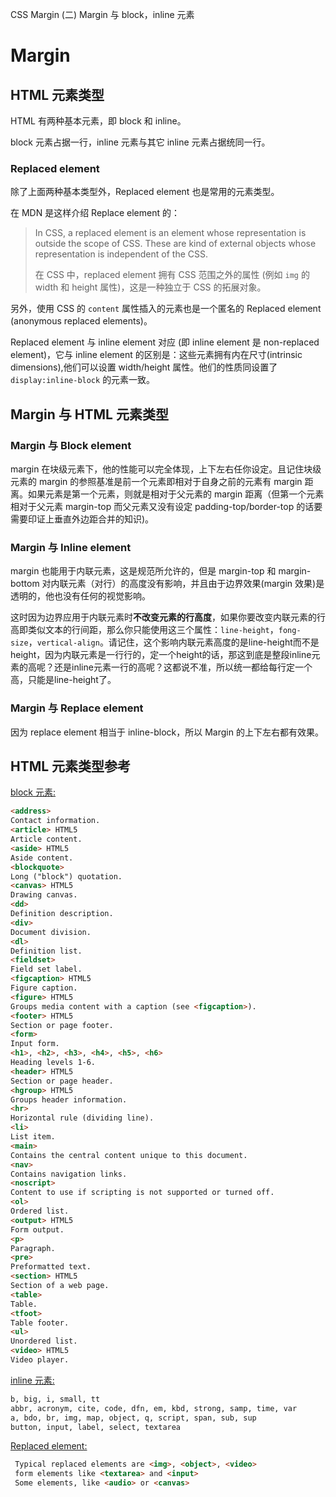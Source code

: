 CSS Margin (二) Margin 与 block，inline 元素

# Margin

## HTML 元素类型


HTML 有两种基本元素，即 block 和 inline。

block 元素占据一行，inline 元素与其它 inline 元素占据统同一行。




### Replaced element

除了上面两种基本类型外，Replaced element 也是常用的元素类型。

在 MDN 是这样介绍 Replace element 的：

> In CSS, a replaced element is an element whose representation is outside the scope of CSS. These are kind of external objects whose representation is independent of the CSS.
> 
> 在 CSS 中，replaced element 拥有 CSS 范围之外的属性 (例如 `img` 的 width 和 height 属性)，这是一种独立于 CSS 的拓展对象。

另外，使用 CSS 的 `content` 属性插入的元素也是一个匿名的 Replaced element (anonymous replaced elements)。

Replaced element 与 inline element 对应 (即 inline element 是 non-replaced element)，它与 inline element  的区别是：这些元素拥有内在尺寸(intrinsic dimensions),他们可以设置 width/height 属性。他们的性质同设置了 `display:inline-block` 的元素一致。

## Margin 与 HTML 元素类型

### Margin 与 Block element

margin 在块级元素下，他的性能可以完全体现，上下左右任你设定。且记住块级元素的 margin 的参照基准是前一个元素即相对于自身之前的元素有 margin 距离。如果元素是第一个元素，则就是相对于父元素的 margin 距离（但第一个元素相对于父元素 margin-top 而父元素又没有设定 padding-top/border-top 的话要需要印证上垂直外边距合并的知识)。

### Margin 与 Inline element

margin 也能用于内联元素，这是规范所允许的，但是 margin-top 和 margin-bottom 对内联元素（对行）的高度没有影响，并且由于边界效果(margin 效果)是透明的，他也没有任何的视觉影响。

这时因为边界应用于内联元素时**不改变元素的行高度**，如果你要改变内联元素的行高即类似文本的行间距，那么你只能使用这三个属性：`line-height`，`fong-size`，`vertical-align`。请记住，这个影响内联元素高度的是line-height而不是height，因为内联元素是一行行的，定一个height的话，那这到底是整段inline元素的高呢？还是inline元素一行的高呢？这都说不准，所以统一都给每行定一个高，只能是line-height了。

### Margin 与 Replace element

因为 replace element 相当于 inline-block，所以 Margin 的上下左右都有效果。


## HTML 元素类型参考
[block 元素:](https://developer.mozilla.org/en/docs/Web/HTML/Block-level_elements)

```html
<address>
Contact information.
<article> HTML5
Article content.
<aside> HTML5
Aside content.
<blockquote>
Long ("block") quotation.
<canvas> HTML5
Drawing canvas.
<dd>
Definition description.
<div>
Document division.
<dl>
Definition list.
<fieldset>
Field set label.
<figcaption> HTML5
Figure caption.
<figure> HTML5
Groups media content with a caption (see <figcaption>).
<footer> HTML5
Section or page footer.
<form>
Input form.
<h1>, <h2>, <h3>, <h4>, <h5>, <h6>
Heading levels 1-6.
<header> HTML5
Section or page header.
<hgroup> HTML5
Groups header information.
<hr>
Horizontal rule (dividing line).
<li>
List item.
<main>
Contains the central content unique to this document.
<nav>
Contains navigation links.
<noscript>
Content to use if scripting is not supported or turned off.
<ol>
Ordered list.
<output> HTML5
Form output.
<p>
Paragraph.
<pre>
Preformatted text.
<section> HTML5
Section of a web page.
<table>
Table.
<tfoot>
Table footer.
<ul>
Unordered list.
<video> HTML5
Video player.
```

[inline 元素:](https://developer.mozilla.org/en-US/docs/Web/HTML/Inline_elements)

```html
b, big, i, small, tt
abbr, acronym, cite, code, dfn, em, kbd, strong, samp, time, var
a, bdo, br, img, map, object, q, script, span, sub, sup
button, input, label, select, textarea
```

[Replaced element:](https://developer.mozilla.org/en-US/docs/Web/CSS/Replaced_element)

```html
 Typical replaced elements are <img>, <object>, <video>
 form elements like <textarea> and <input>
 Some elements, like <audio> or <canvas> 
```